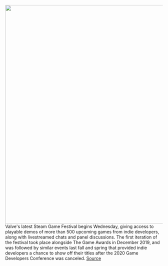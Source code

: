 <img src='https://cdn.vox-cdn.com/thumbor/KFoGp3jTkGaNrd68yh4WYUbmN8g=/0x0:2040x1360/1200x800/filters:focal(857x517:1183x843)/cdn.vox-cdn.com/uploads/chorus_image/image/68747240/acastro_180509_1777_steam_0002.0.jpg' width='700px' /><br/>
Valve's latest Steam Game Festival begins Wednesday, giving access to playable demos of more than 500 upcoming games from indie developers, along with livestreamed chats and panel discussions. The first iteration of the festival took place alongside The Game Awards in December 2019, and was followed by similar events last fall and spring that provided indie developers a chance to show off their titles after the 2020 Game Developers Conference was canceled.
<a href='https://www.theverge.com/2021/1/31/22257888/steam-game-festival-pc-indie-developers'> Source <a/>
